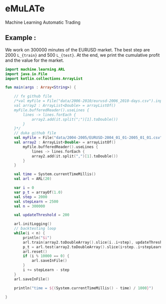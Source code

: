 # eMuLATe
Machine Learning Automatic Trading

## Example :

We work on 300000 minutes of the EURUSD market. The best step are 2000 `L_{train}` and 500 `L_{test}`. At the end, we print the cumulative profit and the value for the market.

```kotlin
import machine.learning.ARL
import java.io.File
import kotlin.collections.ArrayList

fun main(args : Array<String>) {

    // fx github file
    /*val myFile = File("data/2006-2010/eurusd-2006_2010-days.csv").inputStream()
    val array2 : ArrayList<Double> = arrayListOf()
    myFile.bufferedReader().useLines {
        lines -> lines.forEach {
            array2.add(it.split(";")[1].toDouble())
        }
    }*/
    // duka github file
    val myFile = File("data/2004-2005/EURUSD-2004_01_01-2005_01_01.csv").inputStream()
    val array2 : ArrayList<Double> = arrayListOf()
        myFile.bufferedReader().useLines {
            lines -> lines.forEach {
            array2.add(it.split(",")[1].toDouble())
        }
    }

    val time = System.currentTimeMillis()
    val arl = ARL(20)

    var i = 0
    var p_t = arrayOf(1.0)
    val step = 2000
    val stepLearn = 2500
    val n = 300000

    val updateThreshold = 200

    arl.initLogging()
    // backtesting loop
    while(i < n) {
        println("$i")
        arl.train(array2.toDoubleArray().slice(i..i+step), updateThreshold, p_t)
        p_t = arl.test(array2.toDoubleArray().slice(i+step..i+stepLearn), p_t)
        arl.reset()
        if (i % 10000 == 0) {
            arl.saveInFile()
        }
        i += stepLearn - step
    }
    arl.saveInFile()

    println("time = ${(System.currentTimeMillis() - time) / 1000}")

}
```
